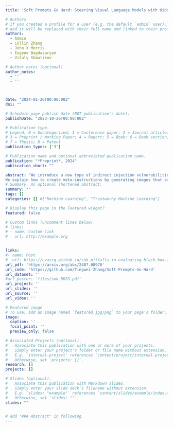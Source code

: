 ```yaml
---
title: 'Soft Prompts Go Hard: Steering Visual Language Models with Hidden Meta-Instructions'

# Authors
# If you created a profile for a user (e.g. the default `admin` user), write the username (folder name) here
# and it will be replaced with their full name and linked to their profile.
authors:
  - Admin
  - Collin Zhang
  - John X Morris
  - Eugene Bagdasaryan
  - Vitaly Shmatikov

# Author notes (optional)
author_notes:
  - ''
  - ''



date: "2024-01-26T00:00:00Z"
doi: ""

# Schedule page publish date (NOT publication's date).
publishDate: "2023-10-26T00:00:00Z"

# Publication type.
# Legend: 0 = Uncategorized; 1 = Conference paper; 2 = Journal article;
# 3 = Preprint / Working Paper; 4 = Report; 5 = Book; 6 = Book section;
# 7 = Thesis; 8 = Patent
publication_types: ['3']

# Publication name and optional abbreviated publication name.
publication: "*Preprint*, 2024"
publication_short: ""

abstract: "We introduce a new type of indirect injection vulnerabilities in language models that operate on images: hidden meta-instructions that influence how the model interprets the image and steer the model's outputs to express an adversary-chosen style, sentiment, or point of view. 
We explain how to create meta-instructions by generating images that act as soft prompts. Unlike jailbreaking attacks and adversarial examples, the outputs resulting from these images are plausible and based on the visual content of the image, yet follow the adversary's (meta-)instructions. We describe the risks of these attacks, including misinformation and spin, evaluate their efficacy for multiple visual language models and adversarial meta-objectives, and demonstrate how they can unlock the capabilities of the underlying language models that are unavailable via explicit text instructions. Finally, we discuss defenses against these attacks."
# Summary. An optional shortened abstract.
summary: ""
tags: []
categories: [] #["Machine Learning", "Trustworhy Machine Learning"]

# Display this page in the Featured widget?
featured: false

# Custom links (uncomment lines below)
# links:
# - name: Custom Link
#   url: http://example.org


links:
#- name: Post
#  url: https://uvasrg.github.io/sok-pitfalls-in-evaluating-black-box-attacks/
url_pdf: 'https://arxiv.org/abs/2407.08970'
url_code: 'https://github.com/Tingwei-Zhang/Soft-Prompts-Go-Hard'
url_dataset: ''
#url_poster: 'files/sok_NDSS.pdf'
url_project: ''
url_slides: ''
url_source: ''
url_video: ''

# Featured image
# To use, add an image named `featured.jpg/png` to your page's folder.
image:
  caption: ''
  focal_point: ''
  preview_only: false

# Associated Projects (optional).
#   Associate this publication with one or more of your projects.
#   Simply enter your project's folder or file name without extension.
#   E.g. `internal-project` references `content/project/internal-project/index.md`.
#   Otherwise, set `projects: []`.
research: []
projects: []

# Slides (optional).
#   Associate this publication with Markdown slides.
#   Simply enter your slide deck's filename without extension.
#   E.g. `slides: "example"` references `content/slides/example/index.md`.
#   Otherwise, set `slides: ""`.
slides: ""


# add "### Abstract" in following
---
```

<style>body {text-align: justify}</style>

